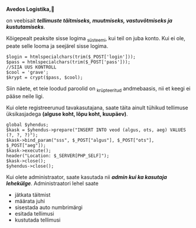 **Avedos Logistika,**:money_mouth_face:

on veebisait ***tellimuste täitmiseks, muutmiseks, vastuvõtmiseks ja kustutamiseks***.

Kõigepealt peaksite sisse logima <sub>süsteemi</sub>, kui teil on juba konto. Kui ei ole, peate selle looma ja seejärel sisse logima.

    $login = htmlspecialchars(trim($_POST['login']));
    $pass = htmlspecialchars(trim($_POST['pass']));
    //SIIA UUS KONTROLL
    $cool = 'grave';
    $krypt = crypt($pass, $cool);
Siin näete, et teie loodud paroolid on <sub>krüpteeritud</sub> andmebaasis, nii et keegi ei pääse neile ligi.

Kui olete registreerunud tavakasutajana, saate täita ainult tühikud tellimuse üksikasjadega **(alguse koht, lõpu koht, kuupäev)**.

    global $yhendus;
    $kask = $yhendus->prepare("INSERT INTO veod (algus, ots, aeg) VALUES (?, ?, ?)");
    $kask->bind_param("sss", $_POST["algus"], $_POST["ots"], $_POST["aeg"]);
    $kask->execute();
    header("Location: $_SERVER[PHP_SELF]");
    $kask->close();
    $yhendus->close();
Kui olete administraator, saate kasutada nii ***admin kui ka kasutaja lehekülge***. Administraatori lehel saate  
- jätkata täitmist
- määrata juhi
- sisestada auto numbrimärgi
- esitada tellimusi
- kustutada tellimusi
